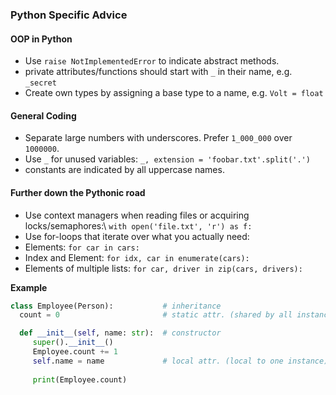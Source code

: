 ### Python Specific Advice 

#### OOP in Python
 * Use `raise NotImplementedError` to indicate abstract methods.
 * private attributes/functions should start with `_` in their name, e.g. `_secret`
 * Create own types by assigning a base type to a name, e.g. `Volt = float`

#### General Coding
 * Separate large numbers with underscores. Prefer `1_000_000` over `1000000`.
 * Use `_` for unused variables: `_, extension = 'foobar.txt'.split('.')`
 * constants are indicated by all uppercase names.

#### Further down the Pythonic road
 * Use context managers when reading files or acquiring locks/semaphores:\\ `with open('file.txt', 'r') as f:`
 * Use for-loops that iterate over what you actually need:
 * Elements: `for car in cars:`
 * Index and Element: `for idx, car in enumerate(cars):`
 * Elements of multiple lists: `for car, driver in zip(cars, drivers):`


**Example**
```python
class Employee(Person):           # inheritance
  count = 0                       # static attr. (shared by all instances)

  def __init__(self, name: str):  # constructor
     super().__init__()
     Employee.count += 1
     self.name = name             # local attr. (local to one instance)
  
     print(Employee.count)
```

